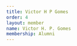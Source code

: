 ```yaml
---
title: Victor H P Gomes
order: 4
layout: member
name: Victor H. P. Gomes
membership: Alumni
---
```



